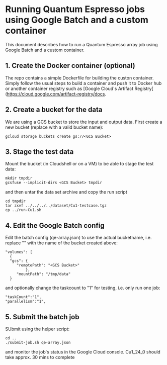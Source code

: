 # Running Quantum Espresso jobs using Google Batch and a custom container

This document describes how to run a Quantum Espresso array job using Google Batch and a custom container.

## 1. Create the Docker container (optional)

The repo contains a simple Dockerfile for building the custon container. Simply follow the usual steps to build a container and push it to Docker hub or another container registry such as [Google Cloud's Artifact Registry[ (https://cloud.google.com/artifact-registry/docs.

## 2. Create a bucket for the data

We are using a GCS bucket to store the input and output data. First create a new bucket (replace <GCS Bucket> with a valid bucket name):

```
gcloud storage buckets create gs://<GCS Bucket>
```

## 3. Stage the test data

Mount the bucket (in Cloudshell or on a VM) to be able to stage the test data:

```
mkdir tmpdir
gcsfuse --implicit-dirs <GCS Bucket> tmpdir
```

and then untar the data set archive and copy the run script

```
cd tmpdir
tar zxvf ../../../../dataset/Cu1-testcase.tgz
cp ../run-Cu1.sh
```

## 4. Edit the Google Batch config

Edit the batch config (qe-array.json) to use the actual bucketname, i.e. replace "<GCS Bucket>" with the name of the bucket created above:

```
"volumes": [
  {
  "gcs": {
     "remotePath": "<GCS Bucket>"
         },
     "mountPath": "/tmp/data"
  }
```

and optionally change the taskcount to "1" for testing, i.e. only run one job:

```
"taskCount":"1",
"parallelism":"1",
```

## 5. Submit the batch job

SUbmit using the helper script:

```
cd ..
./submit-job.sh qe-array.json
```

and monitor the job's status in the Google Cloud console. Cu1_24_0 should take approx. 30 mins to complete
